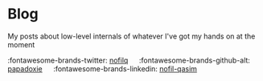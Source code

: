 # Blog

My posts about low-level internals of whatever I've got my hands on at the moment

:fontawesome-brands-twitter: [nofilq](https://x.com/nofilq) &emsp; :fontawesome-brands-github-alt: [papadoxie](https://github.com/papadoxie) &emsp; :fontawesome-brands-linkedin: [nofil-qasim](https://linkedin.com/in/nofil-qasim)

